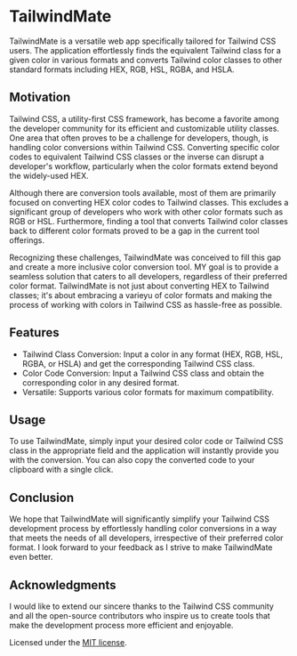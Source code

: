 # TailwindMate
TailwindMate is a versatile web app specifically tailored for Tailwind CSS users. The application effortlessly finds the equivalent Tailwind class for a given color in various formats and converts Tailwind color classes to other standard formats including HEX, RGB, HSL, RGBA, and HSLA.

## Motivation
Tailwind CSS, a utility-first CSS framework, has become a favorite among the developer community for its efficient and customizable utility classes. One area that often proves to be a challenge for developers, though, is handling color conversions within Tailwind CSS. Converting specific color codes to equivalent Tailwind CSS classes or the inverse can disrupt a developer's workflow, particularly when the color formats extend beyond the widely-used HEX.

Although there are conversion tools available, most of them are primarily focused on converting HEX color codes to Tailwind classes. This excludes a significant group of developers who work with other color formats such as RGB or HSL. Furthermore, finding a tool that converts Tailwind color classes back to different color formats proved to be a gap in the current tool offerings.

Recognizing these challenges, TailwindMate was conceived to fill this gap and create a more inclusive color conversion tool. MY goal is to provide a seamless solution that caters to all developers, regardless of their preferred color format. TailwindMate is not just about converting HEX to Tailwind classes; it's about embracing a varieyu of color formats and making the process of working with colors in Tailwind CSS as hassle-free as possible.

## Features
- Tailwind Class Conversion: Input a color in any format (HEX, RGB, HSL, RGBA, or HSLA) and get the corresponding Tailwind CSS class.
- Color Code Conversion: Input a Tailwind CSS class and obtain the corresponding color in any desired format.
- Versatile: Supports various color formats for maximum compatibility.

## Usage
To use TailwindMate, simply input your desired color code or Tailwind CSS class in the appropriate field and the application will instantly provide you with the conversion. You can also copy the converted code to your clipboard with a single click.

## Conclusion
We hope that TailwindMate will significantly simplify your Tailwind CSS development process by effortlessly handling color conversions in a way that meets the needs of all developers, irrespective of their preferred color format. I look forward to your feedback as I strive to make TailwindMate even better.

## Acknowledgments
I would like to extend our sincere thanks to the Tailwind CSS community and all the open-source contributors who inspire us to create tools that make the development process more efficient and enjoyable.

Licensed under the [MIT license](https://github.com/JaleelB/tailwindmate/blob/main/LICENSE.md).




